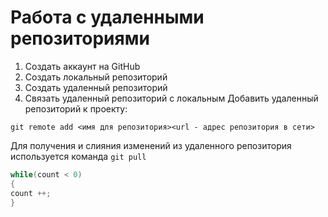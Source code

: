 # **Работа с удаленными репозиториями**
1. Создать аккаунт на GitHub
2. Создать локальный репозиторий
3. Создать удаленный репозиторий
4. Связать удаленный репозиторий с локальным
Добавить удаленный репозиторий к проекту:
```
git remote add <имя для репозитория><url - адрес репозитория в сети>
```
Для получения и слияния изменений из удаленного репозитория используется команда
`git pull`


```C
while(count < 0)
{
count ++;
}
```
